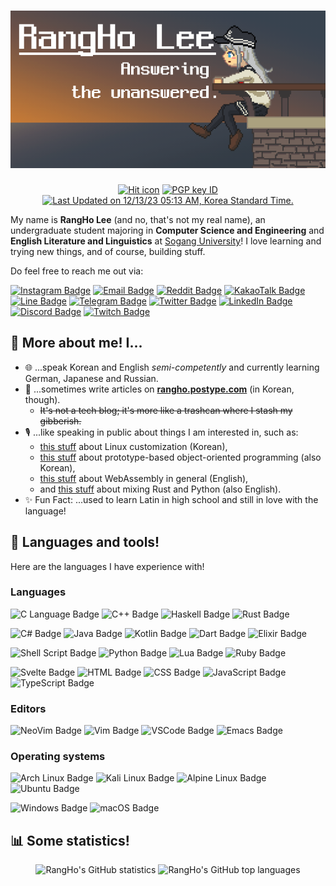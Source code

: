 <h1 align="center"><img alt="Profile banner image" src="assets/banner.png" /></h1>

<p align="center">
    <a href="https://github.com/RangHo/rangho"><img src="https://komarev.com/ghpvc/?username=rangho&label=Profile%20views&color=orange&style=flat-square" alt="Hit icon" /></a>
    <a href="https://keybase.io/rangho"><img src="https://img.shields.io/badge/PGP-7418_ADBA_A9F8_BD15-33A0FF?style=flat-square&logo=Keybase&logoColor=white" alt="PGP key ID" /></a>
    <a href="https://github.com/RangHo/rangho/actions"><img src="https://img.shields.io/badge/Last%20updated-12/13/23 05:13 AM KST-brightgreen?style=flat-square" alt="Last Updated on 12/13/23 05:13 AM, Korea Standard Time." /></a>
</p>

My name is **RangHo Lee** (and no, that's not my real name), an undergraduate student majoring in **Computer Science and Engineering** and **English Literature and Linguistics** at [Sogang University](https://sogang.ac.kr)! I love learning and trying new things, and of course, building stuff.

Do feel free to reach me out via:

[![Instagram Badge](https://img.shields.io/badge/-Instagram-E4405F?style=flat-square&logo=instagram&logoColor=white)](https://www.instagram.com/rangho_lee/)
[![Email Badge](https://img.shields.io/badge/-Email-EA4335?style=flat-square&logo=Gmail&logoColor=white)](mailto:hello@rangho.me)
[![Reddit Badge](https://img.shields.io/badge/-Reddit-FF4500?style=flat-square&logo=Reddit&logoColor=white)](https://www.reddit.com/user/zu0107)
[![KakaoTalk Badge](https://img.shields.io/badge/-KakaoTalk-FFCD00?style=flat-square&logo=KakaoTalk&logoColor=3A1D1D)](https://open.kakao.com/o/s9KDhU5c)
[![Line Badge](https://img.shields.io/badge/-Line-00C300?style=flat-square&logo=Line&logoColor=white)](https://line.me/ti/p/~zu0107)
[![Telegram Badge](https://img.shields.io/badge/-Telegram-26A5E4?style=flat-square&logo=Telegram&logoColor=white)](https://t.me/RangHo_Lee)
[![Twitter Badge](https://img.shields.io/badge/-Twitter-1CA0F1?style=flat-square&logo=twitter&logoColor=white)](https://twitter.com/RangHo_777)
[![LinkedIn Badge](https://img.shields.io/badge/-LinkedIn-0A66C2?style=flat-square&logo=Linkedin&logoColor=white)](https://www.linkedin.com/in/juhun-lee-4a1ba2114/)
[![Discord Badge](https://img.shields.io/badge/-Discord-7289DA?style=flat-square&logo=Discord&logoColor=white)](https://discord.com/users/220386972189982721)
[![Twitch Badge](https://img.shields.io/badge/-Twitch-9146FF?style=flat-square&logo=Twitch&logoColor=white)](https://www.twitch.tv/rangho)


## :raising_hand: More about me! I...
- :globe_with_meridians: ...speak Korean and English *semi-competently* and currently learning German, Japanese and Russian.
- :memo: ...sometimes write articles on **[rangho.postype.com](https://rangho.postype.com)** (in Korean, though).
  - ~~It's not a tech blog; it's more like a trashcan where I stash my gibberish.~~
- :studio_microphone: ...like speaking in public about things I am interested in, such as:
  - [this stuff](https://www.slideshare.net/zu0107/ss-195088497) about Linux customization (Korean),
  - [this stuff](https://www.slideshare.net/zu0107/communism-oop-229741367) about prototype-based object-oriented programming (also Korean),
  - [this stuff](https://www.slideshare.net/zu0107/webassembly-in-a-nutshell) about WebAssembly in general (English),
  - and [this stuff](https://www.slideshare.net/zu0107/rusty-python-229741370) about mixing Rust and Python (also English).
- :sparkles: Fun Fact: ...used to learn Latin in high school and still in love with the language!


## :toolbox: Languages and tools!
Here are the languages I have experience with!

### Languages
![C Language Badge](https://img.shields.io/badge/-C_language-A8B9CC?style=for-the-badge&logo=C&logoColor=black)
![C++ Badge](https://img.shields.io/badge/-C++-00599C?style=for-the-badge&logo=C%2B%2B&logoColor=white)
![Haskell Badge](https://img.shields.io/badge/-Haskell-5D4F85?style=for-the-badge&logo=Haskell&logoColor=white)
![Rust Badge](https://img.shields.io/badge/-Rust-black?style=for-the-badge&logo=Rust&logoColor=white)

![C# Badge](https://img.shields.io/badge/-C%23-239120?style=for-the-badge&logo=C+Sharp&logoColor=white)
![Java Badge](https://img.shields.io/badge/-Java-437291?style=for-the-badge&logo=OpenJDK&logoColor=white)
![Kotlin Badge](https://img.shields.io/badge/-Kotlin-0095D5?style=for-the-badge&logo=Kotlin&logoColor=white)
![Dart Badge](https://img.shields.io/badge/-Dart-0175C2?style=for-the-badge&logo=Dart&logoColor=white)
![Elixir Badge](https://img.shields.io/badge/-Elixir-4B275F?style=for-the-badge&logo=Elixir&logoColor=white)

![Shell Script Badge](https://img.shields.io/badge/-Shell_Script-4EAA25?style=for-the-badge&logo=GNU+Bash&logoColor=white)
![Python Badge](https://img.shields.io/badge/-Python-3776AB?style=for-the-badge&logo=Python&logoColor=white)
![Lua Badge](https://img.shields.io/badge/-Lua-2C2D72?style=for-the-badge&logo=Lua&logoColor=white)
![Ruby Badge](https://img.shields.io/badge/-Ruby-CC342D?style=for-the-badge&logo=Ruby&logoColor=white)

![Svelte Badge](https://img.shields.io/badge/-Svelte-FF3E00?style=for-the-badge&logo=Svelte&logoColor=white)
![HTML Badge](https://img.shields.io/badge/-HTML-E34F26?style=for-the-badge&logo=HTML5&logoColor=white)
![CSS Badge](https://img.shields.io/badge/-CSS-1572B6?style=for-the-badge&logo=CSS3&logoColor=white)
![JavaScript Badge](https://img.shields.io/badge/-JavaScript-F7DF1E?style=for-the-badge&logo=JavaScript&logoColor=black)
![TypeScript Badge](https://img.shields.io/badge/-TypeScript-3178C6?style=for-the-badge&logo=TypeScript&logoColor=white)

### Editors
![NeoVim Badge](https://img.shields.io/badge/-NeoVim-57A143?style=for-the-badge&logo=NeoVim&logoColor=white)
![Vim Badge](https://img.shields.io/badge/-Vim-019733?style=for-the-badge&logo=Vim&logoColor=white)
![VSCode Badge](https://img.shields.io/badge/-VSCode-007ACC?style=for-the-badge&logo=Visual+Studio+Code&logoColor=white)
![Emacs Badge](https://img.shields.io/badge/-Emacs-7F5AB6?style=for-the-badge&logo=GNU+Emacs&logoColor=white)

### Operating systems
![Arch Linux Badge](https://img.shields.io/badge/-Arch_Linux-1793D1?style=for-the-badge&logo=Arch+Linux&logoColor=white)
![Kali Linux Badge](https://img.shields.io/badge/-Kali_Linux-557C94?style=for-the-badge&logo=Kali+Linux&logoColor=white)
![Alpine Linux Badge](https://img.shields.io/badge/-Alpine_Linux-0D597F?style=for-the-badge&logo=Alpine+Linux&logoColor=white)
![Ubuntu Badge](https://img.shields.io/badge/-Ubuntu-E95420?style=for-the-badge&logo=Ubuntu&logoColor=white)

![Windows Badge](https://img.shields.io/badge/-Windows-0078D6?style=for-the-badge&logo=Windows&logoColor=white)
![macOS Badge](https://img.shields.io/badge/-macOS-black?style=for-the-badge&logo=Apple&logoColor=white)


## :bar_chart: Some statistics!
<div align="center">
    <img alt="RangHo's GitHub statistics" src="https://github-readme-stats.vercel.app/api?username=RangHo&count_private=true&show_icons=true&theme=slateorange" />
    <img alt="RangHo's GitHub top languages" src="https://github-readme-stats.vercel.app/api/top-langs/?username=RangHo&layout=compact&langs_count=8&theme=slateorange" />
</div>
